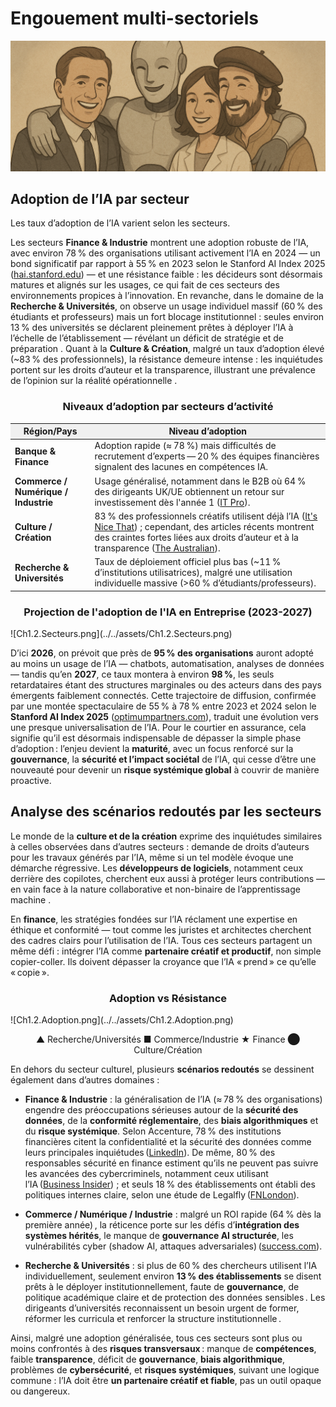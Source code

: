 # Engouement multi-sectoriels
![secteurs2.png](../../assets/banner/secteurs3.png)

## **Adoption de l’IA par secteur**

Les taux d’adoption de l’IA varient selon les secteurs.

Les secteurs **Finance & Industrie** montrent une adoption robuste de l’IA, avec environ 78 % des organisations utilisant activement l’IA en 2024 — un bond significatif par rapport à 55 % en 2023 selon le Stanford AI Index 2025 ([hai.stanford.edu](https://hai.stanford.edu/ai-index/2025-ai-index-report?utm_source=chatgpt.com)) — et une résistance faible : les décideurs sont désormais matures et alignés sur les usages, ce qui fait de ces secteurs des environnements propices à l’innovation. En revanche, dans le domaine de la **Recherche & Universités**, on observe un usage individuel massif (60 % des étudiants et professeurs) mais un fort blocage institutionnel : seules environ 13 % des universités se déclarent pleinement prêtes à déployer l’IA à l’échelle de l’établissement — révélant un déficit de stratégie et de préparation . Quant à la **Culture & Création**, malgré un taux d’adoption élevé (\~83 % des professionnels), la résistance demeure intense : les inquiétudes portent sur les droits d’auteur et la transparence, illustrant une prévalence de l’opinion sur la réalité opérationnelle .


<div style="text-align: center;">
<h3>Niveaux d’adoption par secteurs d’activité</h3>
</div>

<table>
  <thead>
    <tr style="background-color: #f0f0f0;">
      <th style="text-align: center;"><strong>Région/Pays</strong></th>
      <th style="text-align: center;"><strong>Niveau d’adoption</strong></th>
    </tr>
  </thead>
  <tbody>
    <tr>
      <td><strong>Banque & Finance</strong></td>
      <td>Adoption rapide (≈ 78 %) mais difficultés de recrutement d’experts — 20 % des équipes financières signalent des lacunes en compétences IA.</td>
    </tr>
    <tr>
      <td><strong>Commerce / Numérique / Industrie</strong></td>
      <td>Usage généralisé, notamment dans le B2B où 64 % des dirigeants UK/UE obtiennent un retour sur investissement dès l'année 1 (<a href="https://www.itpro.com/technology/artificial-intelligence/ai-adoption-is-finally-driving-roi-for-b2b-teams-in-the-uk-and-eu?utm_source=chatgpt.com">IT Pro</a>).</td>
    </tr>
    <tr>
      <td><strong>Culture / Création</strong></td>
      <td>83 % des professionnels créatifs utilisent déjà l’IA (<a href="https://www.itsnicethat.com/features/shades-of-intelligence-insights-launch-creative-industry-ai-151123?utm_source=chatgpt.com">It's Nice That</a>) ; cependant, des articles récents montrent des craintes fortes liées aux droits d’auteur et à la transparence (<a href="https://www.theaustralian.com.au/arts/music/australian-artists-fears-and-fury-laid-bare-as-music-industry-grapples-with-ai/news-story/70bad47718c9644a5f09d3fea653711e?utm_source=chatgpt.com">The Australian</a>).</td>
    </tr>
    <tr>
      <td><strong>Recherche & Universités</strong></td>
      <td>Taux de déploiement officiel plus bas (~11 % d’institutions utilisatrices), malgré une utilisation individuelle massive (&gt;60 % d’étudiants/professeurs).</td>
    </tr>
  </tbody>
</table>

<div style="text-align: center;">
<h3>Projection de l'adoption de l'IA en Entreprise (2023-2027)</h3>
</div>
![Ch1.2.Secteurs.png](../../assets/Ch1.2.Secteurs.png)

D’ici **2026**, on prévoit que près de **95 % des organisations** auront adopté au moins un usage de l’IA — chatbots, automatisation, analyses de données — tandis qu’en **2027**, ce taux montera à environ **98 %**, les seuls retardataires étant des structures marginales ou des acteurs dans des pays émergents faiblement connectés. Cette trajectoire de diffusion, confirmée par une montée spectaculaire de 55 % à 78 % entre 2023 et 2024 selon le **Stanford AI Index 2025** ([optimumpartners.com](https://optimumpartners.com/insight/as-moores-law-goes-to-computing-so-does-ai-heres-what-that-means-for-business/?utm_source=chatgpt.com)), traduit une évolution vers une presque universalisation de l’IA. Pour le courtier en assurance, cela signifie qu’il est désormais indispensable de dépasser la simple phase d’adoption : l’enjeu devient la **maturité**, avec un focus renforcé sur la **gouvernance**, la **sécurité et l’impact sociétal** de l’IA, qui cesse d’être une nouveauté pour devenir un **risque systémique global** à couvrir de manière proactive.

## **Analyse des scénarios redoutés par les secteurs**

Le monde de la **culture et de la création** exprime des inquiétudes similaires à celles observées dans d’autres secteurs : demande de droits d’auteurs pour les travaux générés par l’IA, même si un tel modèle évoque une démarche régressive. Les **développeurs de logiciels**, notamment ceux derrière des copilotes, cherchent eux aussi à protéger leurs contributions — en vain face à la nature collaborative et non-binaire de l’apprentissage machine .

En **finance**, les stratégies fondées sur l’IA réclament une expertise en éthique et conformité — tout comme les juristes et architectes cherchent des cadres clairs pour l’utilisation de l’IA. Tous ces secteurs partagent un même défi : intégrer l’IA comme **partenaire créatif et productif**, non simple copier-coller. Ils doivent dépasser la croyance que l’IA « prend » ce qu’elle « copie ».

<div style="text-align: center;">
<h3>Adoption vs Résistance</h3>
</div>
![Ch1.2.Adoption.png](../../assets/Ch1.2.Adoption.png)
<div style="text-align: center;">
<p>▲ Recherche/Universités  ■ Commerce/Industrie  ★ Finance  ⬤ Culture/Création</p>
</div>


En dehors du secteur culturel, plusieurs **scénarios redoutés** se dessinent également dans d’autres domaines :

* **Finance & Industrie** : la généralisation de l’IA (≈ 78 % des organisations) engendre des préoccupations sérieuses autour de la **sécurité des données**, de la **conformité réglementaire**, des **biais algorithmiques** et du **risque systémique**. Selon Accenture, 78 % des institutions financières citent la confidentialité et la sécurité des données comme leurs principales inquiétudes ([LinkedIn](https://www.linkedin.com/pulse/future-ethical-ai-financial-services-trends-challenges-opportunities-w8i9f?utm_source=chatgpt.com)). De même, 80 % des responsables sécurité en finance estiment qu’ils ne peuvent pas suivre les avancées des cybercriminels, notamment ceux utilisant l’IA ([Business Insider](https://www.businessinsider.com/banks-ai-cybersecurity-threats-hackers-generative-ai-2025-3?utm_source=chatgpt.com)) ; et seuls 18 % des établissements ont établi des politiques internes claire, selon une étude de Legalfly ([FNLondon](https://www.fnlondon.com/articles/the-rush-to-ai-in-the-financial-sector-risks-more-data-breaches-7dd577d6?utm_source=chatgpt.com)).

* **Commerce / Numérique / Industrie** : malgré un ROI rapide (64 % dès la première année) , la réticence porte sur les défis d’**intégration des systèmes hérités**, le manque de **gouvernance AI structurée**, les vulnérabilités cyber (shadow AI, attaques adversariales) ([success.com](https://www.success.com/ai-security-risks/?utm_source=chatgpt.com)).

* **Recherche & Universités** : si plus de 60 % des chercheurs utilisent l’IA individuellement, seulement environ **13 % des établissements** se disent prêts à le déployer institutionnellement, faute de **gouvernance**, de politique académique claire et de protection des données sensibles . Les dirigeants d’universités reconnaissent un besoin urgent de former, réformer les curricula et renforcer la structure institutionnelle .

Ainsi, malgré une adoption généralisée, tous ces secteurs sont plus ou moins confrontés à des **risques transversaux** : manque de **compétences**, faible **transparence**, déficit de **gouvernance**, **biais algorithmique**, problèmes de **cybersécurité**, et **risques systémiques**, suivant une logique commune : l’IA doit être **un partenaire créatif et fiable**, pas un outil opaque ou dangereux.


